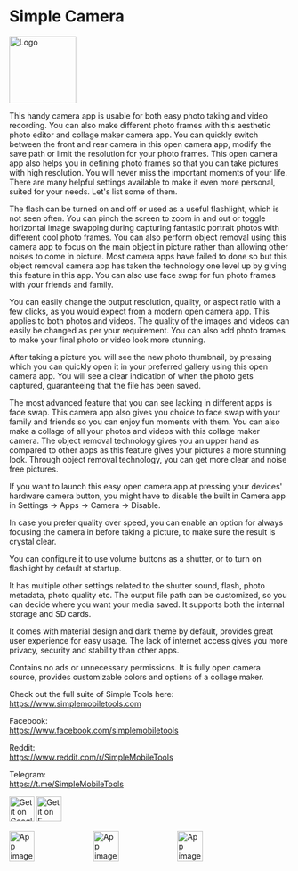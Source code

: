 # Simple Camera
<img alt="Logo" src="graphics/icon.png" width="120" />

This handy camera app is usable for both easy photo taking and video recording. You can also make different photo frames with this aesthetic photo editor and collage maker camera app. You can quickly switch between the front and rear camera in this open camera app, modify the save path or limit the resolution for your photo frames. This open camera app also helps you in defining photo frames so that you can take pictures with high resolution. You will never miss the important moments of your life. There are many helpful settings available to make it even more personal, suited for your needs. Let's list some of them.

The flash can be turned on and off or used as a useful flashlight, which is not seen often. You can pinch the screen to zoom in and out or toggle horizontal image swapping during capturing fantastic portrait photos with different cool photo frames. You can also perform object removal using this camera app to focus on the main object in picture rather than allowing other noises to come in picture. Most camera apps have failed to done so but this object removal camera app has taken the technology one level up by giving this feature in this app. You can also use face swap for fun photo frames with your friends and family.

You can easily change the output resolution, quality, or aspect ratio with a few clicks, as you would expect from a modern open camera app. This applies to both photos and videos. The quality of the images and videos can easily be changed as per your requirement. You can also add photo frames to make your final photo or video look more stunning.

After taking a picture you will see the new photo thumbnail, by pressing which you can quickly open it in your preferred gallery using this open camera app. You will see a clear indication of when the photo gets captured, guaranteeing that the file has been saved.

The most advanced feature that you can see lacking in different apps is face swap. This camera app also gives you choice to face swap with your family and friends so you can enjoy fun moments with them. You can also make a collage of all your photos and videos with this collage maker camera. The object removal technology gives you an upper hand as compared to other apps as this feature gives your pictures a more stunning look. Through object removal technology, you can get more clear and noise free pictures.

If you want to launch this easy open camera app at pressing your devices' hardware camera button, you might have to disable the built in Camera app in Settings -> Apps -> Camera -> Disable.

In case you prefer quality over speed, you can enable an option for always focusing the camera in before taking a picture, to make sure the result is crystal clear.

You can configure it to use volume buttons as a shutter, or to turn on flashlight by default at startup.

It has multiple other settings related to the shutter sound, flash, photo metadata, photo quality etc. The output file path can be customized, so you can decide where you want your media saved. It supports both the internal storage and SD cards.

It comes with material design and dark theme by default, provides great user experience for easy usage. The lack of internet access gives you more privacy, security and stability than other apps.

Contains no ads or unnecessary permissions. It is fully open camera source, provides customizable colors and options of a collage maker.

Check out the full suite of Simple Tools here:  
https://www.simplemobiletools.com

Facebook:  
https://www.facebook.com/simplemobiletools

Reddit:  
https://www.reddit.com/r/SimpleMobileTools

Telegram:  
https://t.me/SimpleMobileTools

<a href='https://play.google.com/store/apps/details?id=com.simplemobiletools.camera'><img src='https://simplemobiletools.com/images/button-google-play.svg' alt='Get it on Google Play' height=45/></a>
<a href='https://f-droid.org/packages/com.simplemobiletools.camera'><img src='https://simplemobiletools.com/images/button-f-droid.png' alt='Get it on F-Droid' height='45' /></a>


<div style="display:flex;">
<img alt="App image" src="fastlane/metadata/android/en-US/images/phoneScreenshots/1_en-US.jpeg" width="30%">
<img alt="App image" src="fastlane/metadata/android/en-US/images/phoneScreenshots/2_en-US.jpeg" width="30%">
<img alt="App image" src="fastlane/metadata/android/en-US/images/phoneScreenshots/3_en-US.jpeg" width="30%">
</div>
